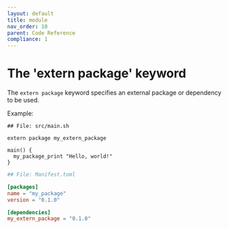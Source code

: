 ```yaml
---
layout: default
title: module
nav_order: 10
parent: Code Reference
compliance: 1
---
```


# The 'extern package' keyword

The `extern package` keyword specifies an external package or dependency to be used.

Example:

```shell
## File: src/main.sh

extern package my_extern_package

main() {
  my_package_print "Hello, world!"
}
```

```toml
## File: Manifest.toml

[packages]
name = "my_package"
version = "0.1.0"

[dependencies]
my_extern_package = "0.1.0"
```
